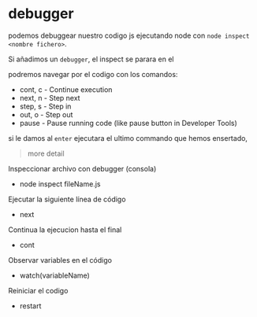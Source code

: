 # debugger

podemos debuggear nuestro codigo js ejecutando node con `node inspect <nombre fichero>`.

Si añadimos un `debugger`, el inspect se parara en el

podremos navegar por el codigo con los comandos:

- cont, c - Continue execution
- next, n - Step next
- step, s - Step in
- out, o - Step out
- pause - Pause running code (like pause button in Developer Tools)

si le damos al `enter` ejecutara el ultimo commando que hemos ensertado,

> more detail

Inspeccionar archivo con debugger (consola)

- node inspect fileName.js

Ejecutar la siguiente línea de código

- next

Continua la ejecucion hasta el final

- cont

Observar variables en el código

- watch(variableName)

Reiniciar el codigo

- restart